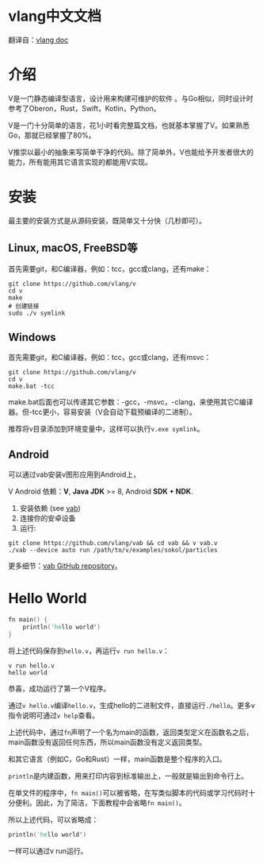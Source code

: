 # vlang中文文档

翻译自：[vlang doc](https://github.com/vlang/v/blob/master/doc/docs.md)

# 介绍

V是一门静态编译型语言，设计用来构建可维护的软件 。与Go相似，同时设计时参考了Oberon，Rust，Swift，Kotlin，Python。

V是一门十分简单的语言，花1小时看完整篇文档，也就基本掌握了V。如果熟悉Go，那就已经掌握了80%。

V推崇以最小的抽象来写简单干净的代码。除了简单外，V也能给予开发者很大的能力，所有能用其它语言实现的都能用V实现。

# 安装

最主要的安装方式是从源码安装，既简单又十分快（几秒即可）。

## Linux, macOS, FreeBSD等

首先需要git，和C编译器，例如：tcc，gcc或clang，还有make：

```shell
git clone https://github.com/vlang/v
cd v
make
# 创建链接
sudo ./v symlink
```

## Windows

首先需要git，和C编译器，例如：tcc，gcc或clang，还有msvc：

```shell
git clone https://github.com/vlang/v
cd v
make.bat -tcc
```

make.bat后面也可以传递其它参数：-gcc，-msvc，-clang，来使用其它C编译器。但-tcc更小，容易安装（V会自动下载预编译的二进制）。

推荐将v目录添加到环境变量中，这样可以执行`v.exe symlink`。

## Android

可以通过vab安装v图形应用到Android上，

V Android 依赖：**V**, **Java JDK** >= 8, Android **SDK + NDK**.

1. 安装依赖 (see [vab](https://github.com/vlang/vab))
2. 连接你的安卓设备
3. 运行:

```shell
git clone https://github.com/vlang/vab && cd vab && v vab.v
./vab --device auto run /path/to/v/examples/sokol/particles
```

更多细节：[vab GitHub repository](https://github.com/vlang/vab)。

# Hello World

```v
fn main() {
	println('hello world')
}
```

将上述代码保存到`hello.v`，再运行`v run hello.v`：

```shell
v run hello.v
hello world
```

恭喜，成功运行了第一个V程序。

通过`v hello.v`编译`hello.v`，生成hello的二进制文件，直接运行`./hello`。更多v指令说明可通过`v help`查看。

上述代码中，通过`fn`声明了一个名为main的函数，返回类型定义在函数名之后，main函数没有返回任何东西，所以main函数没有定义返回类型。

和其它语言（例如C，Go和Rust）一样，main函数是整个程序的入口。

`println`是内建函数，用来打印内容到标准输出上，一般就是输出到命令行上。

在单文件的程序中，`fn main()`可以被省略，在写类似脚本的代码或学习代码时十分便利。因此，为了简洁，下面教程中会省略`fn main()`。

所以上述代码，可以省略成：

```v
println('hello world')
```

一样可以通过v run运行。

